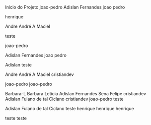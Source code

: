 Inicio do Projeto 
 joao-pedro
Adislan Fernandes joao pedro


 henrique


 Andre
André A Maciel

 teste

 joao-pedro


Adislan Fernandes joao pedro


 Adislan
 teste


 Andre
André A Maciel
 cristiandev


joao-pedro
joao-pedro


Barbara-L
Barbara Leticia
Adislan Fernandes Sena
Felipe
 cristiandev
 Adislan
Fulano de tal
Ciclano
cristiandev
joao-pedro
 teste

 Adislan
Fulano de tal
Ciclano
 teste
 henrique
 henrique
henrique

teste
teste


